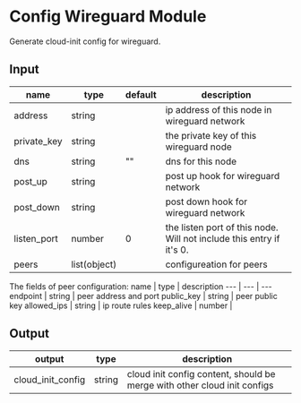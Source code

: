 # Config Wireguard Module

Generate cloud-init config for wireguard.

## Input

name | type | default | description
--- | --- | --- | ---
address | string | | ip address of this node in wireguard network
private_key | string | | the private key of this wireguard node
dns | string | "" | dns for this node
post_up | string | | post up hook for wireguard network
post_down | string | | post down hook for wireguard network
listen_port | number | 0 | the listen port of this node. Will not include this entry if it's 0.
peers | list(object) | | configureation for peers

The fields of peer configuration:
name | type | description
--- | --- | ---
endpoint | string | peer address and port
public_key | string | peer public key
allowed_ips | string | ip route rules
keep_alive | number | 


## Output

output | type | description
--- | ---| ---
cloud_init_config | string | cloud init config content, should be merge with other cloud init configs
